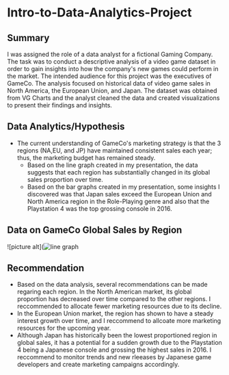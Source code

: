 # Intro-to-Data-Analytics-Project
## Summary
I was assigned the role of a data analyst for a fictional Gaming Company. The task was to conduct a descriptive analysis of a video game dataset in order to gain insights into how the company's new games could perform in the market. The intended audience for this project was the executives of GameCo. The analysis focused on historical data of video game sales in North America, the European Union, and Japan. The dataset was obtained from VG Charts and the analyst cleaned the data and created visualizations to present their findings and insights.
## Data Analytics/Hypothesis
* The current understanding of GameCo's marketing strategy is that the 3 regions (NA,EU, and JP) have maintained consistent sales each year; thus, the marketing budget has remained steady.
  * Based on the line graph created in my presentation, the data suggests that each region has substantially changed in its global sales proportion over time.
  * Based on the bar graphs created in my presentation, some insights I discovered was that Japan sales exceed the European Union and North America region in the Role-Playing genre and also that the Playstation 4 was the top grossing console in 2016.
## Data on GameCo Global Sales by Region
  ![picture alt](![line graph](https://github.com/JjoonhoKim/Intro-to-Data-Analytics-Project/assets/138716928/df28a5d3-fa15-4451-bc13-cbc0b60f3fae)
## Recommendation
* Based on the data analysis, several recommendations can be made regaring each region. In the North American market, its global proportion has decreased over time compared to the other regions. I reccommended to allocate fewer marketing resources due to its decline.
* In the European Union market, the region has shown to have a steady interest growth over time, and I reccommend to allcoate more marketing resources for the upcoming year. 
* Although Japan has historically been the lowest proportioned region in global sales, it has a potential for a sudden growth due to the Playstation 4 being a Japanese console and grossing the highest sales in 2016. I reccommend to monitor trends and new rleeases by Japanese game developers and create marketing campaigns accordingly.
